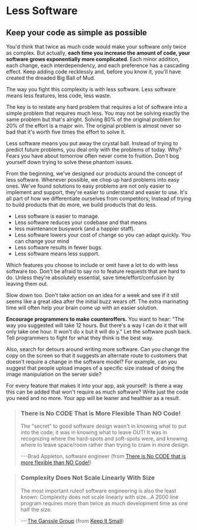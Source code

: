 Less Software
=============

Keep your code as simple as possible
------------------------------------

You'd think that twice as much code would make your software only twice
as complex. But actually, **each time you increase the amount of code,
your software grows exponentially more complicated**. Each minor
addition, each change, each interdependency, and each preference has a
cascading effect. Keep adding code recklessly and, before you know it,
you'll have created the dreaded Big Ball of Mud.

The way you fight this complexity is with less software. Less software
means less features, less code, less waste.

The key is to restate any hard problem that requires a lot of software
into a simple problem that requires much less. You may not be solving
exactly the same problem but that's alright. Solving 80% of the
original problem for 20% of the effort is a major win. The original
problem is almost never so bad that it's worth five times the effort to
solve it.

Less software means you put away the crystal ball. Instead of trying to
predict future problems, you deal only with the problems of today. Why?
Fears you have about tomorrow often never come to fruition. Don't bog
yourself down trying to solve these phantom issues.

From the beginning, we've designed our products around the concept of
less software. Whenever possible, we chop up hard problems into easy
ones. We've found solutions to easy problems are not only easier to
implement and support, they're easier to understand and easier to use.
It's all part of how we differentiate ourselves from competitors;
Instead of trying to build products that do more, we build products that
do less.

-   Less software is easier to manage.
-   Less software reduces your codebase and that means
-   less maintenance busywork (and a happier staff).
-   Less software lowers your cost of change so you can adapt quickly.
    You can change your mind
-   Less software results in fewer bugs.
-   Less software means less support.

Which features you choose to include or omit have a lot to do with less
software too. Don't be afraid to say no to feature requests that are
hard to do. Unless they're absolutely essential, save
time/effort/confusion by leaving them out.

Slow down too. Don't take action on an idea for a week and see if it
still seems like a great idea after the initial buzz wears off. The
extra marinating time will often help your brain come up with an easier
solution.

**Encourage programmers to make counteroffers.**
You want to hear: "The way you suggested will take 12 hours. But
there's a way I can do it that will only take one hour. It won't do x
but it will do y." Let the software push back. Tell programmers to
fight for what they think is the best way.

Also, search for detours around writing more software. Can you change
the copy on the screen so that it suggests an alternate route to
customers that doesn't require a change in the software model? For
example, can you suggest that people upload images of a specific size
instead of doing the image manipulation on the server side?

For every feature that makes it into your app, ask yourself: Is there a
way this can be added that won't require as much software? Write just
the code you need and no more. Your app will be leaner and healthier as
a result.

> ### There is No CODE That is More Flexible Than NO Code!
> 
> The "secret" to good software design wasn't in knowing what to put
> into the code; it was in knowing what to leave OUT! It was in
> recognizing where the hard-spots and soft-spots were, and knowing where
> to leave space/room rather than trying to cram in more design.
> 
> ---Brad Appleton, software engineer (from [There is No CODE that is more flexible than NO Code!](http://bradapp.blogspot.com/2005/02/there-is-no-code-that-is-more-flexible.html))

> ### Complexity Does Not Scale Linearly With Size
> 
> The most important ruleof software engineering is also the least known:
> Complexity does not scale linearly with size...A 2000 line program
> requires more than twice as much development time as one half the size.
> 
> ---[The Ganssle Group](http://www.ganssle.com) (from [Keep It Small](http://www.ganssle.com/articles/keepsmall.htm))
